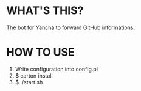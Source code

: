 # WHAT'S THIS?
The bot for Yancha to forward GitHub informations.

# HOW TO USE
1. Write configuration into config.pl
2. $ carton install
3. $ ./start.sh

